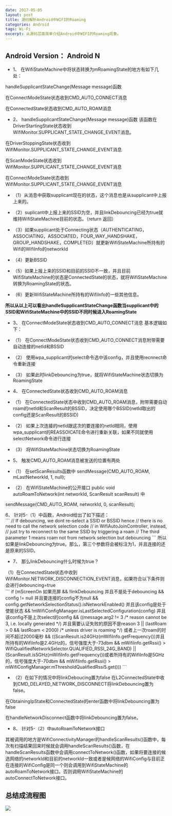 ```yaml
---
date: 2017-05-05
layout: post
title: 源码解析Android中WIFI的Roaming
categories: Android
tags: Wi-Fi
excerpt: 从源码层面简单介绍Android中WIFI的Roaming现象。
---
```


## **Android Version： Android N**

* 1、 在WifiStateMachine中将状态转换为mRoamingState的地方有如下几处：

handleSupplicantStateChange(Message message)函数

在ConnectModeState状态收到CMD_AUTO_CONNECT消息

在ConnectedState状态收到CMD_AUTO_ROAM消息


* 2、 handleSupplicantStateChange(Message message)函数
该函数在DriverStartingState状态收到WifiMonitor.SUPPLICANT_STATE_CHANGE_EVENT消息。

在DriverStoppingState状态收到WifiMonitor.SUPPLICANT_STATE_CHANGE_EVENT消息

在ScanModeState状态收到WifiMonitor.SUPPLICANT_STATE_CHANGE_EVENT消息

在ConnectModeState状态收到WifiMonitor.SUPPLICANT_STATE_CHANGE_EVENT消息

* （1）从消息中获取supplicant现在的状态，这个消息也是从supplicant中上报上来的。

* （2）suplicant中上报上来的SSID为空，并且linkDebouncing已经为true就维持WifiStateMachine目前的状态。（return 返回）

* （3）如果supplicant处于Connecting状态（AUTHENTICATING，ASSOCIATING，ASSOCIATED，FOUR_WAY_HANDSHAKE，GROUP_HANDSHAKE，COMPLETED）就更新WifiStateMachine所持有的Wifi的WifiInfo的networkId

* （4）更新BSSID

* （5）如果上报上来的SSID和目前的SSID不一致，并且目前WifiStateMachine的状态是ConnectedState的状态，就将WifiStateMachine转换为RoamingState的状态。

* （6）更新WifiStateMachine所持有的WifiInfo的一些其他信息。

**所以从以上可以看出handleSupplicantStateChange函数当supplicant中的SSID和WifiStateMachine中的SSID不同时候进入RoamingState**


* 3、 在ConnectModeState状态收到CMD_AUTO_CONNECT消息
基本逻辑如下：
* （1） 在ConnectModeState状态收到CMD_AUTO_CONNECT消息附带需要自动连接的netId和BSSID

* （2） 使用wpa_supplicant的select命令选中该config，并且使用recnnect命令重新连接

* （3） 如果此时linkDebouncing为true，就将WifiStateMachine状态切换为RoamingState

* 4、 在ConnectedState状态收到CMD_AUTO_ROAM消息

* （1）  在ConnectedState状态中收到CMD_AUTO_ROAM消息，附带需要自动roam的netId和ScanResult的BSSID，决定使用哪个BSSID(netId取出的config还是ScanResult的BSSID)

* （2） 如果上次连接的netId跟这次的要连接的netId相同，使用wpa_supplicant的REASSOICATE命令进行重新关联，如果不同就使用selectNetwork命令进行连接

* （3） 将WifiStateMachine状态切换为RoamingState

* 5、 触发CMD_AUTO_ROAM消息被发送的位置有两处

* （1） 在setScanResults函数中
sendMessage(CMD_AUTO_ROAM, mLastNetworkId, 1, null);

* （2） 在WifiStateMachine的公开接口
public void autoRoamToNetwork(int networkId, ScanResult scanResult)
中

sendMessage(CMD_AUTO_ROAM, networkId, 0, scanResult);


<div>6、 针对5-（1）中函数，Android给出了如下描述：</div>
```
// If debouncing, we dont re-select a SSID or BSSID hence
// there is no need to call the network selection code
// in WifiAutoJoinController, instead,
// just try to reconnect to the same SSID by triggering a roam
// The third parameter 1 means roam not from network selection but debouncing
```
所以如果是linkDebouncing为true。那么，第三个参数将会被标注为1，并且连接的还是原来的SSID。

* 7、 那么linkDebouncing什么时候为true？

<div> （1）在ConnectedState状态中收到WifiMonitor.NETWORK_DISCONNECTION_EVENT消息，如果符合以下条件则会进行debouncing=true</div>
```
if (mScreenOn 如果亮屏
&& !linkDebouncing 并且不是处于debouncing
&& config != null 并且要连接的config不为null
&& config.getNetworkSelectionStatus().isNetworkEnabled() 并且该config是处于使能状态
&& !mWifiConfigManager.isLastSelectedConfiguration(config) 并且该config不是上次select的config
&& ((message.arg2 != 3 /* reason cannot be 3, i.e. locally generated */) 并且需要认证失败的原因不是reason 3
|| (lastRoam > 0 && lastRoam < 2000) /* unless driver is roaming */) 或者上一次roam的时间不超过2000毫秒
&& ((ScanResult.is24GHz(mWifiInfo.getFrequency())并且所持有的WifiInfo是2.4GHz的，信号强度大于-73dbm
&& mWifiInfo.getRssi() >
WifiQualifiedNetworkSelector.QUALIFIED_RSSI_24G_BAND)
|| (ScanResult.is5GHz(mWifiInfo.getFrequency())或者所持有的WifiInfo是5GHz的，信号强度大于-70dbm
&& mWifiInfo.getRssi() >
mWifiConfigManager.mThresholdQualifiedRssi5.get()))
```

* （2）在如下的情况中将linkDeboucing置为false
在L2ConnectedState中收到CMD_DELAYED_NETWORK_DISCONNECT将linkDebouncing置为false。

在ObtainingIpState和ConnectedState的enter函数中将linkDebouncing置为false

在handleNetworkDisconnect函数中将linkDebouncing置为false。

* 8、 针对5-（2）中autoRoamToNetwork接口

其被调用的地方是WifiConnectivityManager的handleScanResults()函数中，每次有扫描结果回来时候就会调用handleScanResults()函数，在handleScanResults函数中会调用connectToNetwork()函数，如果将要连接的候选网络的networkId和目前的networkId一致或者是候网络的WifiConfig与目前正在连接的WifiConfig是同一个则会调用到WifiStateMachine的autoRoamToNetwork接口。否则调用WifiStateMachine的autoConnectToNetwork接口。

## **总结成流程图**
![](/blog/assets/wifi/wifi-roaming.jpg)


